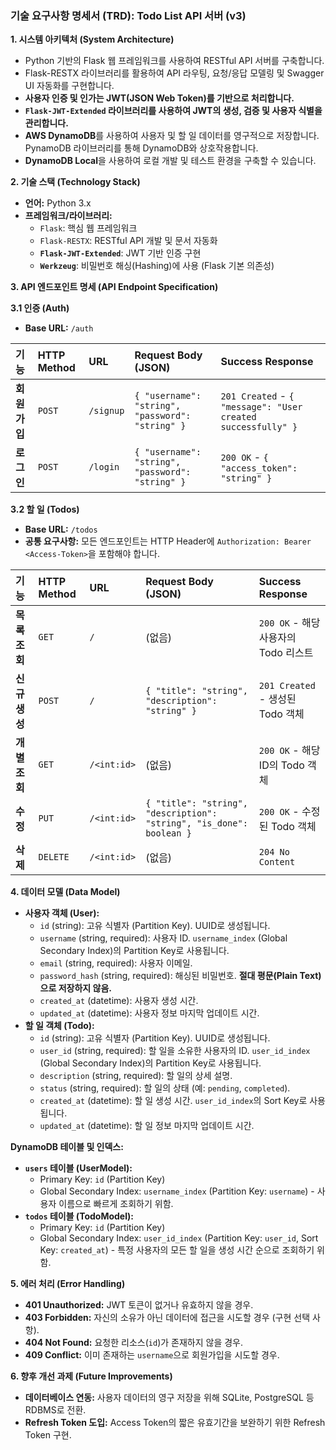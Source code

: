 ### **기술 요구사항 명세서 (TRD): Todo List API 서버 (v3)**

**1. 시스템 아키텍처 (System Architecture)**

*   Python 기반의 Flask 웹 프레임워크를 사용하여 RESTful API 서버를 구축합니다.
*   Flask-RESTX 라이브러리를 활용하여 API 라우팅, 요청/응답 모델링 및 Swagger UI 자동화를 구현합니다.
*   **사용자 인증 및 인가는 JWT(JSON Web Token)를 기반으로 처리합니다.**
*   **`Flask-JWT-Extended` 라이브러리를 사용하여 JWT의 생성, 검증 및 사용자 식별을 관리합니다.**
*   **AWS DynamoDB**를 사용하여 사용자 및 할 일 데이터를 영구적으로 저장합니다. PynamoDB 라이브러리를 통해 DynamoDB와 상호작용합니다.
*   **DynamoDB Local**을 사용하여 로컬 개발 및 테스트 환경을 구축할 수 있습니다.

**2. 기술 스택 (Technology Stack)**

*   **언어:** Python 3.x
*   **프레임워크/라이브러리:**
    *   `Flask`: 핵심 웹 프레임워크
    *   `Flask-RESTX`: RESTful API 개발 및 문서 자동화
    *   **`Flask-JWT-Extended`**: JWT 기반 인증 구현
    *   **`Werkzeug`**: 비밀번호 해싱(Hashing)에 사용 (Flask 기본 의존성)

**3. API 엔드포인트 명세 (API Endpoint Specification)**

**3.1 인증 (Auth)**
*   **Base URL:** `/auth`

| 기능 | HTTP Method | URL | Request Body (JSON) | Success Response |
| :--- | :--- | :--- | :--- | :--- |
| **회원가입** | `POST` | `/signup` | `{ "username": "string", "password": "string" }` | `201 Created` - `{ "message": "User created successfully" }` |
| **로그인** | `POST` | `/login` | `{ "username": "string", "password": "string" }` | `200 OK` - `{ "access_token": "string" }` |

**3.2 할 일 (Todos)**
*   **Base URL:** `/todos`
*   **공통 요구사항:** 모든 엔드포인트는 HTTP Header에 `Authorization: Bearer <Access-Token>`을 포함해야 합니다.

| 기능 | HTTP Method | URL | Request Body (JSON) | Success Response |
| :--- | :--- | :--- | :--- | :--- |
| **목록 조회** | `GET` | `/` | (없음) | `200 OK` - 해당 사용자의 Todo 리스트 |
| **신규 생성** | `POST` | `/` | `{ "title": "string", "description": "string" }` | `201 Created` - 생성된 Todo 객체 |
| **개별 조회** | `GET` | `/<int:id>` | (없음) | `200 OK` - 해당 ID의 Todo 객체 |
| **수정** | `PUT` | `/<int:id>` | `{ "title": "string", "description": "string", "is_done": boolean }` | `200 OK` - 수정된 Todo 객체 |
| **삭제** | `DELETE` | `/<int:id>` | (없음) | `204 No Content` |

**4. 데이터 모델 (Data Model)**

*   **사용자 객체 (User):**
    *   `id` (string): 고유 식별자 (Partition Key). UUID로 생성됩니다.
    *   `username` (string, required): 사용자 ID. `username_index` (Global Secondary Index)의 Partition Key로 사용됩니다.
    *   `email` (string, required): 사용자 이메일.
    *   `password_hash` (string, required): 해싱된 비밀번호. **절대 평문(Plain Text)으로 저장하지 않음.**
    *   `created_at` (datetime): 사용자 생성 시간.
    *   `updated_at` (datetime): 사용자 정보 마지막 업데이트 시간.
*   **할 일 객체 (Todo):**
    *   `id` (string): 고유 식별자 (Partition Key). UUID로 생성됩니다.
    *   `user_id` (string, required): 할 일을 소유한 사용자의 ID. `user_id_index` (Global Secondary Index)의 Partition Key로 사용됩니다.
    *   `description` (string, required): 할 일의 상세 설명.
    *   `status` (string, required): 할 일의 상태 (예: `pending`, `completed`).
    *   `created_at` (datetime): 할 일 생성 시간. `user_id_index`의 Sort Key로 사용됩니다.
    *   `updated_at` (datetime): 할 일 정보 마지막 업데이트 시간.

**DynamoDB 테이블 및 인덱스:**

*   **`users` 테이블 (UserModel):**
    *   Primary Key: `id` (Partition Key)
    *   Global Secondary Index: `username_index` (Partition Key: `username`) - 사용자 이름으로 빠르게 조회하기 위함.
*   **`todos` 테이블 (TodoModel):**
    *   Primary Key: `id` (Partition Key)
    *   Global Secondary Index: `user_id_index` (Partition Key: `user_id`, Sort Key: `created_at`) - 특정 사용자의 모든 할 일을 생성 시간 순으로 조회하기 위함.

**5. 에러 처리 (Error Handling)**

*   **401 Unauthorized:** JWT 토큰이 없거나 유효하지 않을 경우.
*   **403 Forbidden:** 자신의 소유가 아닌 데이터에 접근을 시도할 경우 (구현 선택 사항).
*   **404 Not Found:** 요청한 리소스(`id`)가 존재하지 않을 경우.
*   **409 Conflict:** 이미 존재하는 `username`으로 회원가입을 시도할 경우.

**6. 향후 개선 과제 (Future Improvements)**

*   **데이터베이스 연동:** 사용자 데이터의 영구 저장을 위해 SQLite, PostgreSQL 등 RDBMS로 전환.
*   **Refresh Token 도입:** Access Token의 짧은 유효기간을 보완하기 위한 Refresh Token 구현.
